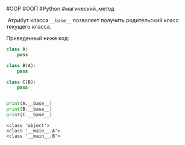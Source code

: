 #OOP #ООП #Python #магический_метод 

 Атрибут класса `__base__` позволяет получить родительский класс текущего класса.

Приведенный ниже код:

```python
class A:
    pass

class B(A):
    pass

class C(B):
    pass


print(A.__base__)
print(B.__base__)
print(C.__base__)
```
```
<class 'object'>
<class '__main__.A'>
<class '__main__.B'>
```
